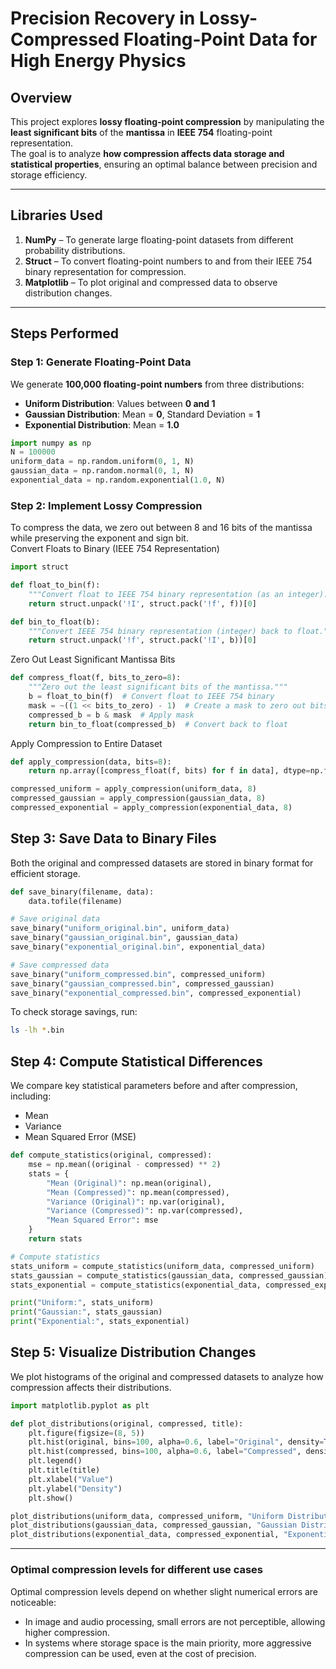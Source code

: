 # Precision Recovery in Lossy-Compressed Floating-Point Data for High Energy Physics

## **Overview**
This project explores **lossy floating-point compression** by manipulating the **least significant bits** of the **mantissa** in **IEEE 754** floating-point representation.  
The goal is to analyze **how compression affects data storage and statistical properties**, ensuring an optimal balance between precision and storage efficiency.

---

## **Libraries Used**
1. **NumPy** – To generate large floating-point datasets from different probability distributions.  
2. **Struct** – To convert floating-point numbers to and from their IEEE 754 binary representation for compression.  
3. **Matplotlib** – To plot original and compressed data to observe distribution changes.

---

## **Steps Performed**

### **Step 1: Generate Floating-Point Data**
We generate **100,000 floating-point numbers** from three distributions:  
- **Uniform Distribution**: Values between **0 and 1**  
- **Gaussian Distribution**: Mean = **0**, Standard Deviation = **1**  
- **Exponential Distribution**: Mean = **1.0**  

``` python
import numpy as np
N = 100000
uniform_data = np.random.uniform(0, 1, N)
gaussian_data = np.random.normal(0, 1, N)
exponential_data = np.random.exponential(1.0, N)
```
### **Step 2: Implement Lossy Compression**
To compress the data, we zero out between 8 and 16 bits of the mantissa while preserving the exponent and sign bit.
<br>
Convert Floats to Binary (IEEE 754 Representation)
``` python
import struct

def float_to_bin(f):
    """Convert float to IEEE 754 binary representation (as an integer)."""
    return struct.unpack('!I', struct.pack('!f', f))[0]

def bin_to_float(b):
    """Convert IEEE 754 binary representation (integer) back to float."""
    return struct.unpack('!f', struct.pack('!I', b))[0]
```
Zero Out Least Significant Mantissa Bits
``` python
def compress_float(f, bits_to_zero=8):
    """Zero out the least significant bits of the mantissa."""
    b = float_to_bin(f)  # Convert float to IEEE 754 binary
    mask = ~((1 << bits_to_zero) - 1)  # Create a mask to zero out bits
    compressed_b = b & mask  # Apply mask
    return bin_to_float(compressed_b)  # Convert back to float
```
Apply Compression to Entire Dataset
``` python
def apply_compression(data, bits=8):
    return np.array([compress_float(f, bits) for f in data], dtype=np.float32)

compressed_uniform = apply_compression(uniform_data, 8)
compressed_gaussian = apply_compression(gaussian_data, 8)
compressed_exponential = apply_compression(exponential_data, 8)
```
## **Step 3: Save Data to Binary Files**
Both the original and compressed datasets are stored in binary format for efficient storage.
```python
def save_binary(filename, data):
    data.tofile(filename)

# Save original data
save_binary("uniform_original.bin", uniform_data)
save_binary("gaussian_original.bin", gaussian_data)
save_binary("exponential_original.bin", exponential_data)

# Save compressed data
save_binary("uniform_compressed.bin", compressed_uniform)
save_binary("gaussian_compressed.bin", compressed_gaussian)
save_binary("exponential_compressed.bin", compressed_exponential)
```
To check storage savings, run:
``` bash
ls -lh *.bin
```
## **Step 4: Compute Statistical Differences**
We compare key statistical parameters before and after compression, including:
 - Mean
 - Variance
 - Mean Squared Error (MSE)
``` python
def compute_statistics(original, compressed):
    mse = np.mean((original - compressed) ** 2)
    stats = {
        "Mean (Original)": np.mean(original),
        "Mean (Compressed)": np.mean(compressed),
        "Variance (Original)": np.var(original),
        "Variance (Compressed)": np.var(compressed),
        "Mean Squared Error": mse
    }
    return stats

# Compute statistics
stats_uniform = compute_statistics(uniform_data, compressed_uniform)
stats_gaussian = compute_statistics(gaussian_data, compressed_gaussian)
stats_exponential = compute_statistics(exponential_data, compressed_exponential)

print("Uniform:", stats_uniform)
print("Gaussian:", stats_gaussian)
print("Exponential:", stats_exponential)
```
## **Step 5: Visualize Distribution Changes**
We plot histograms of the original and compressed datasets to analyze how compression affects their distributions.
``` python
import matplotlib.pyplot as plt

def plot_distributions(original, compressed, title):
    plt.figure(figsize=(8, 5))
    plt.hist(original, bins=100, alpha=0.6, label="Original", density=True)
    plt.hist(compressed, bins=100, alpha=0.6, label="Compressed", density=True)
    plt.legend()
    plt.title(title)
    plt.xlabel("Value")
    plt.ylabel("Density")
    plt.show()

plot_distributions(uniform_data, compressed_uniform, "Uniform Distribution")
plot_distributions(gaussian_data, compressed_gaussian, "Gaussian Distribution")
plot_distributions(exponential_data, compressed_exponential, "Exponential Distribution")
```
---
### **Optimal compression levels for different use cases**
Optimal compression levels depend on whether slight numerical errors are noticeable:

- In image and audio processing, small errors are not perceptible, allowing higher compression.
- In systems where storage space is the main priority, more aggressive compression can be used, even at the cost of precision.
